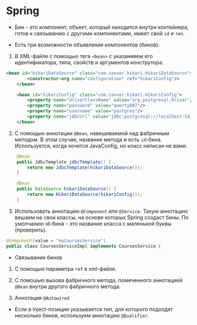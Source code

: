 # Spring

* Бин - это компонент, объект, который находится внутри контейнера, готов к связыванию с другими компонентами, имеет свой `id` и `тип`.

* Есть три возможности объявления компонентов (бинов):

1. В XML-файле с помощью тега `<bean>` с указанияем его идентификатора, типа, свойств и аргументов конструтора.

```XML
<bean id="hikariDataSource" class="com.zaxxer.hikari.HikariDataSource">
        <constructor-arg name="configuration" ref="hikariConfig"/>
    </bean>

    <bean id="hikariConfig" class="com.zaxxer.hikari.HikariConfig">
        <property name="driverClassName" value="org.postgresql.Driver"/>
        <property name="password" value="qwerty007"/>
        <property name="username" value="postgres"/>
        <property name="jdbcUrl" value="jdbc:postgresql://localhost:5432/education_center"/>
    </bean>
``` 

2. С помощью аннотации `@Bean`, навешиваемой над фабричным методом. В этом случае, название метода и есть `id`-бина. Используется, когда хочется JavaConfig, но класс написан не вами.

```JAVA
    @Bean
    public JdbcTemplate jdbcTemplate() {
        return new JdbcTemplate(hikariDataSource());
    }

    @Bean
    public DataSource hikariDataSource() {
        return new HikariDataSource(hikariConfig());
    }
```

3. Использовать аннотацию `@Component` или `@Service`. Такую аннотацию вешаем на свои классы, на основе которых Spring создаст бины. По умолчанию id-бина - это название класса с маленькой буквы (проверить).

```JAVA
@Component(value = "myCoursesService")
public class CoursesServiceImpl implements CoursesService {
```

* Связывание бинов

1. С помощью параметра `ref` в xml-файле.

2. С помошью вызова фабричного метода, помеченного аннотацией `@Bean` внутри другого фабричного метода.

3. Аннотация `@Autowired`

* Если в Inject-позиции указывается тип, для которого подходят несколько бинов, используем аннотацию `@Qualifier`.